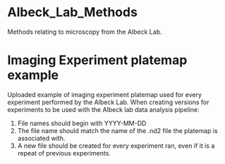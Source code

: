 # Albeck_Lab_Methods
Methods relating to microscopy from the Albeck Lab.

# Imaging Experiment platemap example
Uploaded example of imaging experiment platemap used for every experiment performed by the Albeck Lab. 
When creating versions for experiments to be used with the Albeck lab data analysis pipeline:
1. File names should begin with YYYY-MM-DD
2. The file name should match the name of the .nd2 file the platemap is associated with.
3. A new file should be created for every experiment ran, even if it is a repeat of previous experiments.
